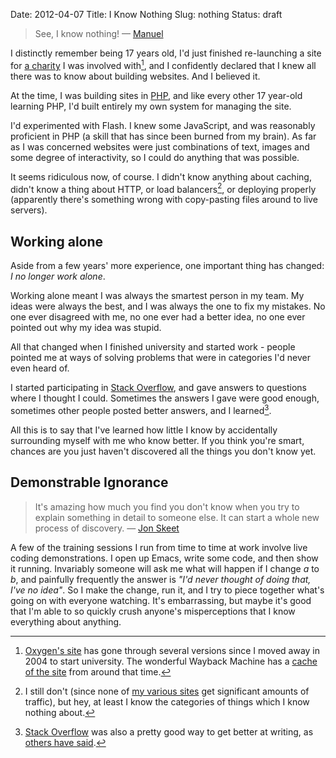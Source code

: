 Date: 2012-04-07
Title: I Know Nothing
Slug: nothing
Status: draft

> See, I know nothing! &mdash; [Manuel][manuel]

I distinctly remember being 17 years old, I'd just finished re-launching a
site for [a charity][oxygen] I was involved with[^1], and I confidently declared
that I knew all there was to know about building websites. And I believed it.

At the time, I was building sites in [PHP][php], and like every other 17
year-old learning PHP, I'd built entirely my own system for managing the site.

I'd experimented with Flash. I knew some JavaScript, and was reasonably
proficient in PHP (a skill that has since been burned from my brain). As far as
I was concerned websites were just combinations of text, images and some degree
of interactivity, so I could do anything that was possible.

It seems ridiculous now, of course. I didn't know anything about caching,
didn't know a thing about HTTP, or load balancers[^2], or deploying properly
(apparently there's something wrong with copy-pasting files around to live
servers).

## Working alone

Aside from a few years' more experience, one important thing has changed: *I no
longer work alone*.

Working alone meant I was always the smartest person in my team. My ideas were
always the best, and I was always the one to fix my mistakes. No one ever
disagreed with me, no one ever had a better idea, no one ever pointed out why
my idea was stupid.

All that changed when I finished university and started work - people pointed
me at ways of solving problems that were in categories I'd never even heard of.

I started participating in [Stack Overflow][stack-overflow], and gave answers
to questions where I thought I could. Sometimes the answers I gave were good
enough, sometimes other people posted better answers, and I learned[^3].

All this is to say that I've learned how little I know by accidentally
surrounding myself with me who know better. If you think you're smart, chances
are you just haven't discovered all the things you don't know yet.

## Demonstrable Ignorance

> It's amazing how much you find you don't know when you try to explain
> something in detail to someone else. It can start a whole new process of
> discovery. &mdash; [Jon Skeet][skeet-quote]

A few of the training sessions I run from time to time at work involve live
coding demonstrations. I open up Emacs, write some code, and then show it
running. Invariably someone will ask me what will happen if I change *a* to
*b*, and painfully frequently the answer is *"I'd never thought of doing that,
I've no idea"*. So I make the change, run it, and I try to piece together
what's going on with everyone watching. It's embarrassing, but maybe it's good
that I'm able to so quickly crush anyone's misperceptions that I know
everything about anything.

[^1]: [Oxygen's site][oxygen] has gone through several versions since I moved
      away in 2004 to start university. The wonderful Wayback Machine has
      a [cache of the site][oxygen-historical] from around that time.
[^2]: I still don't (since none of [my various sites][about-me] get significant
      amounts of traffic), but hey, at least I know the categories of things
      which I know nothing about.
[^3]: [Stack Overflow][stack-overflow] was also a pretty good way to get better
      at writing, as [others have said][coding-horror-writing].

[manuel]: http://www.imdb.com/character/ch0023128/quotes "Manuel, from Fawlty Towers"
[oxygen]: http://www.oxygen-online.org "Find out about Oxygen"
[oxygen-historical]: http://web.archive.org/web/20041126110503/http://www.oxygen-online.org/
[php]: http://php.net/ "Find out about PHP"
[about-me]: http://www.dominicrodger.com/pages/about-me.html "See a list of the sites I currently run, if you're curious"
[stack-overflow]: http://stackoverflow.com/users/20972/dominic-rodger "View my profile on Stack Overflow, a Q&A site for programmers"
[coding-horror-writing]: http://www.codinghorror.com/blog/2011/02/how-to-write-without-writing.html "Jeff Atwood on learning to write with Stack Overflow"
[skeet-quote]: http://blog.stackoverflow.com/2009/10/podcast-71/#comment-40649 "Jon Skeet's comment on a Stack Overflow podcast"